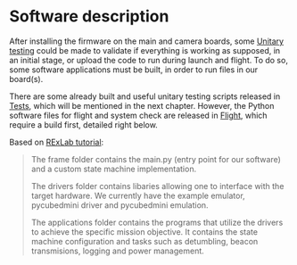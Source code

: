 # Software description

After installing the firmware on the main and camera boards, some [Unitary testing](#unitary-testing) could be made to validate if everything is working as supposed, in an initial stage, or upload the code to run during launch and flight. To do so, some software applications must be built, in order to run files in our board(s). 

There are some already built and useful unitary testing scripts released in [Tests](https://github.com/AFS-pt/PROMETHEUS-1/blob/main/2.Satellite/3.Software/Tests), which will be mentioned in the next chapter. However, the Python software files for flight and system check are released in [Flight](https://github.com/AFS-pt/PROMETHEUS-1/blob/main/2.Satellite/3.Software/Flight), which require a build first, detailed right below. 

Based on [RExLab tutorial](https://pocketqube.readthedocs.io/en/latest/building.html):

> The frame folder contains the main.py (entry point for our software) and a custom state machine implementation.
>
> The drivers folder contains libaries allowing one to interface with the target hardware. We currently have the example emulator, pycubedmini driver and pycubedmini emulation.
>
> The applications folder contains the programs that utilize the drivers to achieve the specific mission objective. It contains the state machine configuration and tasks such as detumbling, beacon transmisions, logging and power management.